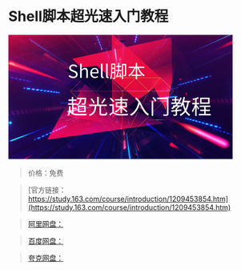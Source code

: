 # Shell脚本超光速入门教程

![img](../../../assets/study163/free/4cf9a1be7ff64597bec70d47afa091fd.jpg)

> 价格：免费

> [官方链接：https://study.163.com/course/introduction/1209453854.htm](https://study.163.com/course/introduction/1209453854.htm)

> [阿里网盘：]()

> [百度网盘：]()

> [夸克网盘：]()

